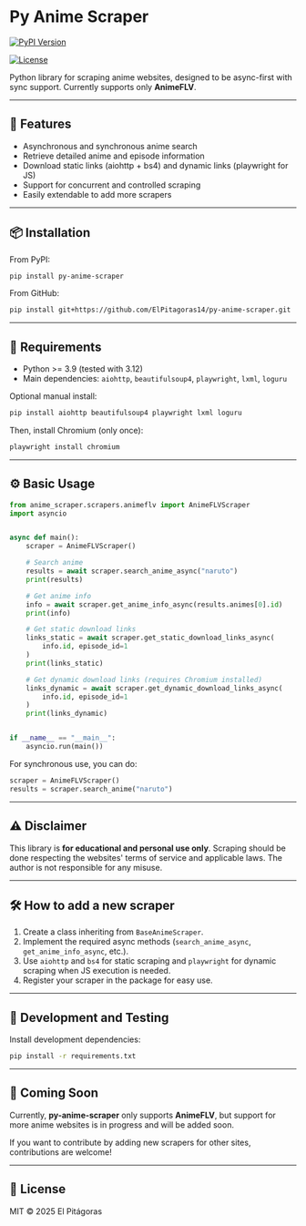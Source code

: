 # Py Anime Scraper

[![PyPI Version](https://img.shields.io/pypi/v/py-anime-scraper.svg)](https://pypi.org/project/py-anime-scraper/)

[![License](https://img.shields.io/badge/license-MIT-green.svg)](LICENSE)

<!-- [![Build Status](https://github.com/your_username/py-anime-scraper/actions/workflows/main.yml/badge.svg)](https://github.com/your_username/py-anime-scraper/actions) -->

Python library for scraping anime websites, designed to be async-first with sync support. Currently supports only **AnimeFLV**.

---

## 🚀 Features

- Asynchronous and synchronous anime search
- Retrieve detailed anime and episode information
- Download static links (aiohttp + bs4) and dynamic links (playwright for JS)
- Support for concurrent and controlled scraping
- Easily extendable to add more scrapers

---

## 📦 Installation

From PyPI:

```bash
pip install py-anime-scraper
```

From GitHub:

```bash
pip install git+https://github.com/ElPitagoras14/py-anime-scraper.git
```

---

## 🐍 Requirements

- Python >= 3.9 (tested with 3.12)
- Main dependencies: `aiohttp`, `beautifulsoup4`, `playwright`, `lxml`, `loguru`

Optional manual install:

```bash
pip install aiohttp beautifulsoup4 playwright lxml loguru
```

Then, install Chromium (only once):

```bash
playwright install chromium
```

---

## ⚙️ Basic Usage

```python
from anime_scraper.scrapers.animeflv import AnimeFLVScraper
import asyncio


async def main():
    scraper = AnimeFLVScraper()

    # Search anime
    results = await scraper.search_anime_async("naruto")
    print(results)

    # Get anime info
    info = await scraper.get_anime_info_async(results.animes[0].id)
    print(info)

    # Get static download links
    links_static = await scraper.get_static_download_links_async(
        info.id, episode_id=1
    )
    print(links_static)

    # Get dynamic download links (requires Chromium installed)
    links_dynamic = await scraper.get_dynamic_download_links_async(
        info.id, episode_id=1
    )
    print(links_dynamic)


if __name__ == "__main__":
    asyncio.run(main())
```

For synchronous use, you can do:

```python
scraper = AnimeFLVScraper()
results = scraper.search_anime("naruto")
```

---

## ⚠️ Disclaimer

This library is **for educational and personal use only**. Scraping should be done respecting the websites' terms of service and applicable laws. The author is not responsible for any misuse.

---

## 🛠️ How to add a new scraper

1. Create a class inheriting from `BaseAnimeScraper`.
2. Implement the required async methods (`search_anime_async`, `get_anime_info_async`, etc.).
3. Use `aiohttp` and `bs4` for static scraping and `playwright` for dynamic scraping when JS execution is needed.
4. Register your scraper in the package for easy use.

---

## 🧪 Development and Testing

Install development dependencies:

```bash
pip install -r requirements.txt
```

---

## 🚧 Coming Soon

Currently, **py-anime-scraper** only supports **AnimeFLV**, but support for more anime websites is in progress and will be added soon.

If you want to contribute by adding new scrapers for other sites, contributions are welcome!

---

## 📄 License

MIT © 2025 El Pitágoras
